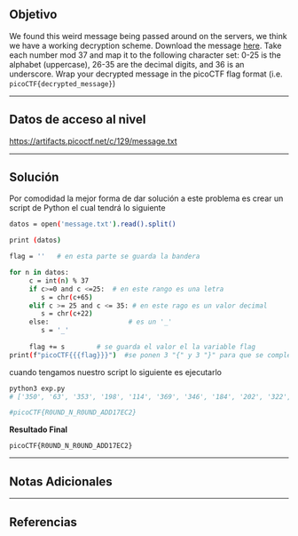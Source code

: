 ## Objetivo 

We found this weird message being passed around on the servers, we think we have a working decryption scheme. Download the message [here](https://artifacts.picoctf.net/c/129/message.txt). Take each number mod 37 and map it to the following character set: 0-25 is the alphabet (uppercase), 26-35 are the decimal digits, and 36 is an underscore. Wrap your decrypted message in the picoCTF flag format (i.e. `picoCTF{decrypted_message}`)

---
## Datos de acceso al nivel 

https://artifacts.picoctf.net/c/129/message.txt

---
## Solución 

Por comodidad la mejor forma de dar solución a este problema es crear un script de Python el cual tendrá lo siguiente  

``` bash
datos = open('message.txt').read().split()

print (datos)

flag = ''   # en esta parte se guarda la bandera

for n in datos:
     c = int(n) % 37
     if c>=0 and c <=25:  # en este rango es una letra 
        s = chr(c+65)
     elif c >= 25 and c <= 35: # en este rago es un valor decimal
        s = chr(c+22)
     else:                    # es un '_'
        s = '_'
        
     flag += s        # se guarda el valor el la variable flag 
print(f"picoCTF{{{flag}}}")  #se ponen 3 "{" y 3 "}" para que se complete el formato de salida 
```

cuando tengamos nuestro script lo siguiente es ejecutarlo 
```bash
python3 exp.py
# ['350', '63', '353', '198', '114', '369', '346', '184', '202', '322', '94', '235', '114', '110', '185', '188', '225', '212', '366', '374', '261', '213']

#picoCTF{R0UND_N_R0UND_ADD17EC2}

```

**Resultado Final**
```
picoCTF{R0UND_N_R0UND_ADD17EC2}
```

---
## Notas Adicionales 

---
## Referencias 